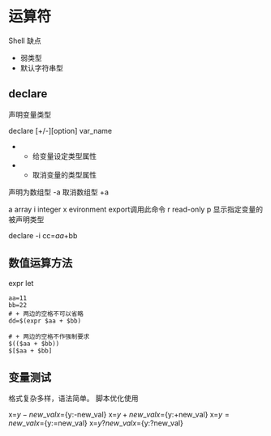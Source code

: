 # 运算符

Shell 缺点
- 弱类型
- 默认字符串型

## declare

声明变量类型

declare [+/-][option] var\_name

- - 给变量设定类型属性
- + 取消变量的类型属性

声明为数组型 -a
取消数组型   +a

a array
i integer
x evironment export调用此命令
r read-only
p 显示指定变量的被声明类型

declare -i cc=$aa+$bb

## 数值运算方法

expr
let
```shell
aa=11
bb=22
# + 两边的空格不可以省略
dd=$(expr $aa + $bb)

# + 两边的空格不作强制要求
$(($aa + $bb))
$[$aa + $bb]
```

## 变量测试

格式复杂多样，语法简单。
脚本优化使用

x=${y-new\_val}
x=${y:-new\_val}
x=${y+new\_val}
x=${y:+new\_val}
x=${y=new\_val}
x=${y:=new\_val}
x=${y?new\_val}
x=${y:?new\_val}

